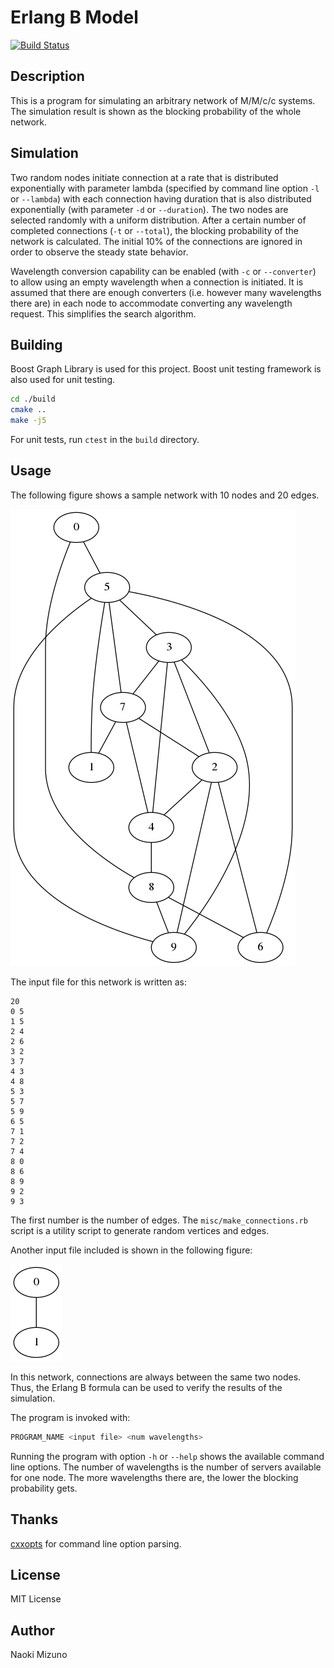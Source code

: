 # Erlang B Model

[![Build Status](https://travis-ci.org/NigoroJr/erlang-b-model.svg)](https://travis-ci.org/NigoroJr/erlang-b-model)

## Description

This is a program for simulating an arbitrary network of M/M/c/c systems. The
simulation result is shown as the blocking probability of the whole network.

## Simulation
Two random nodes initiate connection at a rate that is distributed
exponentially with parameter lambda (specified by command line option
`-l` or `--lambda`) with each connection having duration that is also
distributed exponentially (with parameter `-d` or `--duration`). The two nodes
are selected randomly with a uniform distribution. After a certain number of
completed connections (`-t` or `--total`), the blocking probability of the
network is calculated. The initial 10% of the connections are ignored in order
to observe the steady state behavior.

Wavelength conversion capability can be enabled (with `-c` or `--converter`)
to allow using an empty wavelength when a connection is initiated. It is
assumed that there are enough converters (i.e. however many wavelengths there
are) in each node to accommodate converting any wavelength request. This
simplifies the search algorithm.

## Building
Boost Graph Library is used for this project. Boost unit testing framework is
also used for unit testing.

```sh
cd ./build
cmake ..
make -j5
```

For unit tests, run `ctest` in the `build` directory.

## Usage
The following figure shows a sample network with 10 nodes and 20 edges.

![Sample Network Diagram](./samples/sample.png)

The input file for this network is written as:

```
20
0 5
1 5
2 4
2 6
3 2
3 7
4 3
4 8
5 3
5 7
5 9
6 5
7 1
7 2
7 4
8 0
8 6
8 9
9 2
9 3
```

The first number is the number of edges. The `misc/make_connections.rb` script
is a utility script to generate random vertices and edges.

Another input file included is shown in the following figure:

![Two-node network](./samples/two_nodes.png)

In this network, connections are always between the same two nodes. Thus, the
Erlang B formula can be used to verify the results of the simulation.

The program is invoked with:

```sh
PROGRAM_NAME <input file> <num wavelengths>
```

Running the program with option `-h` or `--help` shows the available command
line options. The number of wavelengths is the number of servers available for
one node. The more wavelengths there are, the lower the blocking probability
gets.

## Thanks
[cxxopts](https://github.com/jarro2783/cxxopts) for command line option
parsing.

## License
MIT License

## Author
Naoki Mizuno
